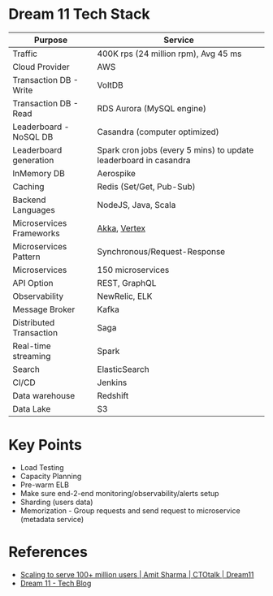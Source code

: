 # Dream 11 Tech Stack

| Purpose                  | Service                                                        |
|--------------------------|----------------------------------------------------------------|
| Traffic                  | 400K rps (24 million rpm), Avg 45 ms                           |
| Cloud Provider           | AWS                                                            |
| Transaction DB - Write   | VoltDB                                                         |
| Transaction DB - Read    | RDS Aurora (MySQL engine)                                      |
| Leaderboard - NoSQL DB   | Casandra (computer optimized)                                  |
| Leaderboard generation   | Spark cron jobs (every 5 mins) to update leaderboard in casandra |
| InMemory DB              | Aerospike                                                      |
| Caching                  | Redis (Set/Get, Pub-Sub)                                       |
| Backend Languages        | NodeJS, Java, Scala                                            |
| Microservices Frameworks | [Akka](https://akka.io/), [Vertex](https://vertx.io/)          |
| Microservices Pattern    | Synchronous/Request-Response                                   |
| Microservices            | 150 microservices                                              |
| API Option               | REST, GraphQL                                                  |
| Observability            | NewRelic, ELK                                                  |
| Message Broker           | Kafka                                                          |
| Distributed Transaction  | Saga                                                           |
| Real-time streaming      | Spark                                                          |
| Search                   | ElasticSearch                                                  |
| CI/CD                    | Jenkins                                                        |
| Data warehouse           | Redshift                                                       |
| Data Lake                | S3                                                             |

# Key Points
- Load Testing
- Capacity Planning
- Pre-warm ELB
- Make sure end-2-end monitoring/observability/alerts setup
- Sharding (users data)
- Memorization - Group requests and send request to microservice (metadata service)

# References
- [Scaling to serve 100+ million users | Amit Sharma | CTOtalk | Dream11](https://youtu.be/WifL4SWGJQw?si=j1LD7x7MjVz5Ck7S)
- [Dream 11 - Tech Blog](https://tech.dream11.in/blog)